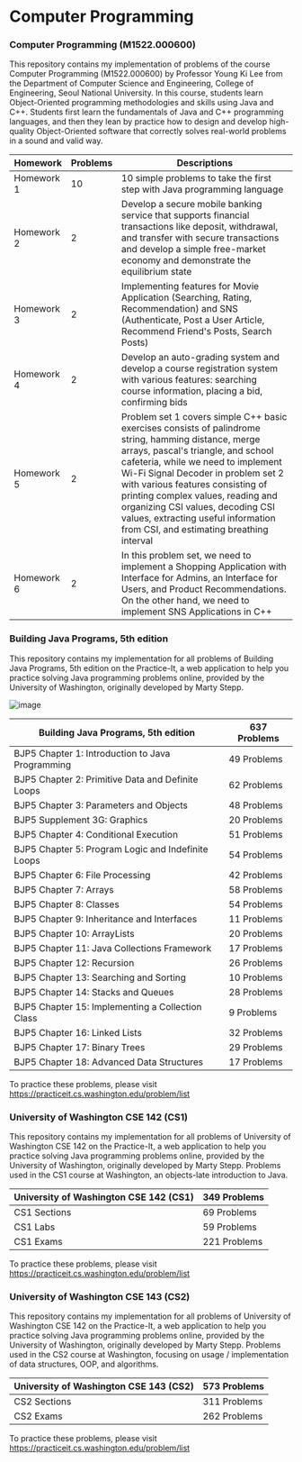 # Computer Programming

### Computer Programming (M1522.000600)
This repository contains my implementation of problems of the course Computer Programming (M1522.000600) by Professor Young Ki Lee from the Department of Computer Science and Engineering, College of Engineering, Seoul National University. In this course, students learn Object-Oriented programming methodologies and skills using Java and C++. Students first learn the fundamentals of Java and C++ programming languages, and then they lean by practice how to design and develop high-quality Object-Oriented software that correctly solves real-world problems in a sound and valid way.


| Homework          | Problems         | Descriptions
| -----------       | -----------      | -----------
| Homework 1        | 10               | 10 simple problems to take the first step with Java programming language
| Homework 2        | 2                | Develop a secure mobile banking service that supports financial transactions like deposit, withdrawal, and transfer with secure transactions and develop a simple free-market economy and demonstrate the equilibrium state
| Homework 3        | 2                | Implementing features for Movie Application (Searching, Rating, Recommendation) and SNS (Authenticate, Post a User Article, Recommend Friend's Posts, Search Posts)
| Homework 4        | 2                | Develop an auto-grading system and develop a course registration system with various features: searching course information, placing a bid, confirming bids
| Homework 5        | 2                | Problem set 1 covers simple C++ basic exercises consists of palindrome string, hamming distance, merge arrays, pascal's triangle, and school cafeteria, while we need to implement Wi-Fi Signal Decoder in problem set 2 with various features consisting of printing complex values, reading and organizing CSI values, decoding CSI values, extracting useful information from CSI, and estimating breathing interval
| Homework 6        | 2                | In this problem set, we need to implement a Shopping Application with Interface for Admins, an Interface for Users, and Product Recommendations. On the other hand, we need to implement SNS Applications in C++

### Building Java Programs, 5th edition 
This repository contains my implementation for all problems of Building Java Programs, 5th edition on the Practice-It, a web application to help you practice solving Java programming problems online, provided by the University of Washington, originally developed by Marty Stepp.

![image](https://user-images.githubusercontent.com/23649434/146651621-1c540c65-dd33-44d5-be98-5993a3e39f92.png)

| Building Java Programs, 5th edition                   | 637 Problems      |
| -----------                                           | -----------       |
| BJP5 Chapter 1: Introduction to Java Programming      | 49 Problems       |
| BJP5 Chapter 2: Primitive Data and Definite Loops     | 62 Problems       |
| BJP5 Chapter 3: Parameters and Objects                | 48 Problems       |
| BJP5 Supplement 3G: Graphics                          | 20 Problems       |
| BJP5 Chapter 4: Conditional Execution                 | 51 Problems       |
| BJP5 Chapter 5: Program Logic and Indefinite Loops    | 54 Problems       |
| BJP5 Chapter 6: File Processing                       | 42 Problems       |
| BJP5 Chapter 7: Arrays                                | 58 Problems       |
| BJP5 Chapter 8: Classes                               | 54 Problems       |
| BJP5 Chapter 9: Inheritance and Interfaces            | 11 Problems       |
| BJP5 Chapter 10: ArrayLists                           | 20 Problems       |
| BJP5 Chapter 11: Java Collections Framework           | 17 Problems       |
| BJP5 Chapter 12: Recursion                            | 26 Problems       |
| BJP5 Chapter 13: Searching and Sorting                | 10 Problems       |
| BJP5 Chapter 14: Stacks and Queues                    | 28 Problems       |
| BJP5 Chapter 15: Implementing a Collection Class      | 9  Problems       |
| BJP5 Chapter 16: Linked Lists                         | 32 Problems       |
| BJP5 Chapter 17: Binary Trees                         | 29 Problems       |
| BJP5 Chapter 18: Advanced Data Structures             | 17 Problems       |

To practice these problems, please visit https://practiceit.cs.washington.edu/problem/list

### University of Washington CSE 142 (CS1) 
This repository contains my implementation for all problems of University of Washington CSE 142 on the Practice-It, a web application to help you practice solving Java programming problems online, provided by the University of Washington, originally developed by Marty Stepp. Problems used in the CS1 course at Washington, an objects-late introduction to Java.

| University of Washington CSE 142 (CS1)                | 349 Problems      |
| -----------                                           | -----------       |
| CS1 Sections                                          | 69 Problems       |
| CS1 Labs                                              | 59 Problems       |
| CS1 Exams                                             | 221 Problems      |

To practice these problems, please visit https://practiceit.cs.washington.edu/problem/list

### University of Washington CSE 143 (CS2)
This repository contains my implementation for all problems of University of Washington CSE 142 on the Practice-It, a web application to help you practice solving Java programming problems online, provided by the University of Washington, originally developed by Marty Stepp. Problems used in the CS2 course at Washington, focusing on usage / implementation of data structures, OOP, and algorithms.

| University of Washington CSE 143 (CS2)                | 573 Problems      |
| -----------                                           | -----------       |
| CS2 Sections                                          | 311 Problems      |
| CS2 Exams                                             | 262 Problems      |

To practice these problems, please visit https://practiceit.cs.washington.edu/problem/list





